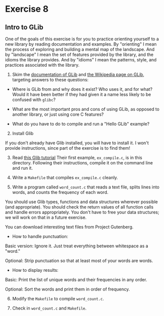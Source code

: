 # Exercise 8

## Intro to GLib

One of the goals of this exercise is for you to practice orienting
yourself to a new library by reading documentation and examples.  By
"orienting" I mean the process of exploring and building a mental map
of the landscape.  And by "landscape" I mean the set of features
provided by the library, and the idioms the library provides.  And by
"idioms" I mean the patterns, style, and practices associated with the
library.

1) Skim the [documentation of
GLib](https://developer.gnome.org/glib/stable/index.html) and [the
Wikipedia page on GLib](https://en.wikipedia.org/wiki/GLib), targeting
answers to these questions:

*  Where is GLib from and why does it exist?  Who uses it, and for
what?  Would it have been better if they had given it a name less
likely to be confused with `glibc`?

*  What are the most important pros and cons of using GLib, as opposed
to another library, or just using core C features?

*  What do you have to do to compile and run a "Hello GLib" example?

2) Install Glib

If you don't already have Glib installed, you will have to install it.
I won't provide instructions, since part of the exercise is to find them!


3) Read [this Glib tutorial](http://www.ibm.com/developerworks/linux/tutorials/l-glib/)
Their first example, `ex_compile.c`, is in this directory.
Following their instructions, compile it on the command line and run it.

4) Write a `Makefile` that compiles `ex_compile.c` cleanly.

5) Write a program called `word_count.c` that reads a text file,
splits lines into words, and counts the frequency of each word. 

You should use Glib types, functions and data structures wherever
possible (and appropriate).  You should check the return values of all
function calls and handle errors appropriately.  You don't have to
free your data structures; we will work on that in a future exercise.

You can download interesting text files from Project Gutenberg.

*  How to handle punctuation:  

Basic version: Ignore it.  Just treat everything between whitespace as
a "word."

Optional: Strip punctuation so that at least most of your words are words.

* How to display results:

Basic: Print the list of unique words and their frequencies in any order.

Optional: Sort the words and print them in order of frequency.

6) Modify the `Makefile` to compile `word_count.c`.

7) Check in `word_count.c` and `Makefile`.
